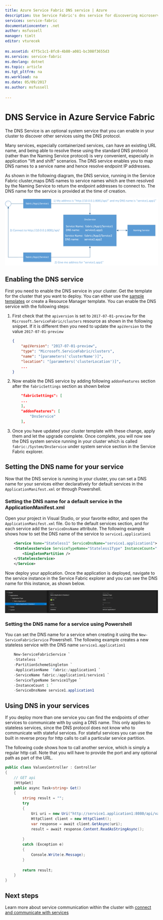 ```yaml
---
title: Azure Service Fabric DNS service | Azure
description: Use Service Fabric's dns service for discovering microservices from inside the cluster.
services: service-fabric
documentationcenter: .net
author: msfussell
manager: timlt
editor: vturecek

ms.assetid: 47f5c1c1-8fc8-4b80-a081-bc308f3655d3
ms.service: service-fabric
ms.devlang: dotnet
ms.topic: article
ms.tgt_pltfrm: na
ms.workload: na
ms.date: 05/09/2017
ms.author: msfussell

---
```

# DNS Service in Azure Service Fabric
The DNS Service is an optional system service that you can enable in your cluster to discover other services using the DNS protocol.

Many services, especially containerized services, can have an existing URL name, and being able to resolve these using the standard DNS protocol (rather than the Naming Service protocol) is very convenient, especially in application "lift and shift" scenarios. The DNS service enables you to map DNS names to a service name and hence resolve endpoint IP addresses. 

As shown in the following diagram, the DNS service, running in the Service Fabric cluster,maps DNS names to service names which are then resolved by the Naming Service to return the endpoint addresses to connect to. The DNS name for the service is provided at the time of creation. 

![service endpoints][0]

## Enabling the DNS service
First you need to enable the DNS service in your cluster. Get the template for the cluster that you want to deploy. You can either use the [sample templates](https://github.com/Azure/azure-quickstart-templates/tree/master/service-fabric-secure-cluster-5-node-1-nodetype)  or create a Resource Manager template. You can enable the DNS service with the following steps:

1. First check that the `apiversion` is set to `2017-07-01-preview` for the `Microsoft.ServiceFabric/clusters` resource as shown in the following snippet. If it is different then you need to update the `apiVersion` to the value `2017-07-01-preview`

    ```json
    {
        "apiVersion": "2017-07-01-preview",
        "type": "Microsoft.ServiceFabric/clusters",
        "name": "[parameters('clusterName')]",
        "location": "[parameters('clusterLocation')]",
        ...
    }
    ```

2. Now enable the DNS service by adding following `addonFeatures` section after the `fabricSettings` section as shown below

    ```json
        "fabricSettings": [
        ...      
        ],
        "addonFeatures": [
            "DnsService"
        ],
    ```

3. Once you have updated your cluster template with these change, apply them and let the upgrade complete. Once complete, you will now see the DNS system service running in your cluster which is called `fabric:/System/DnsService` under system service section in the Service Fabric explorer. 

## Setting the DNS name for your service
Now that the DNS service is running in your cluster, you can set a DNS name for your services either declaratively for default services in the `ApplicationManifest.xml` or through Powershell.

### Setting the DNS name for a default service in the ApplicationManifest.xml
Open your project in Visual Studio, or your favorite editor, and open the `ApplicationManifest.xml` file. Go to the default services section, and for each service add the `ServiceDnsName` attribute. The following example shows how to set the DNS name of the service to `service1.application1`

```xml
    <Service Name="Stateless1" ServiceDnsName="service1.application1">
    <StatelessService ServiceTypeName="Stateless1Type" InstanceCount="[Stateless1_InstanceCount]">
        <SingletonPartition />
    </StatelessService>
    </Service>
```
Now deploy your application. Once the application is deployed, navigate to the service instance in the Service Fabric explorer and you can see the DNS name for this instance, as shown below. 

![service endpoints][1]

### Setting the DNS name for a service using Powershell
You can set the DNS name for a service when creating it using the `New-ServiceFabricService` Powershell. The following example creates a new stateless service with the DNS name `service1.application1`

```powershell
    New-ServiceFabricService `
    -Stateless `
    -PartitionSchemeSingleton `
    -ApplicationName `fabric:/application1 `
    -ServiceName fabric:/application1/service1 `
    -ServiceTypeName Service1Type `
    -InstanceCount 1 `
    -ServiceDnsName service1.application1
```

## Using DNS in your services
If you deploy more than one service you can find the endpoints of other services to communicate with  by using a DNS name. This only applies to stateless services, since the DNS protocol does not know who to communicate with stateful services. For stateful services you can use the built in reverse proxy for http calls to call a particular service partition.

The following code shows how to call another service, which is simply a regular http call. Note that you will have to provide the port and any optional path as part of the URL.

```csharp
public class ValuesController : Controller
{
    // GET api
    [HttpGet]
    public async Task<string> Get()
    {
        string result = "";
        try
        {
            Uri uri = new Uri("http://service1.application1:8080/api/values");
            HttpClient client = new HttpClient();
            var response = await client.GetAsync(uri);
            result = await response.Content.ReadAsStringAsync();
            
        }
        catch (Exception e)
        {
            Console.Write(e.Message);
        }

        return result;
    }
}
```

## Next steps
Learn more about service communication within the cluster with  [connect and communicate with services](service-fabric-connect-and-communicate-with-services.md)

[0]: ./media/service-fabric-connect-and-communicate-with-services/dns.png
[1]: ./media/service-fabric-dnsservice/servicefabric-explorer-dns.PNG
